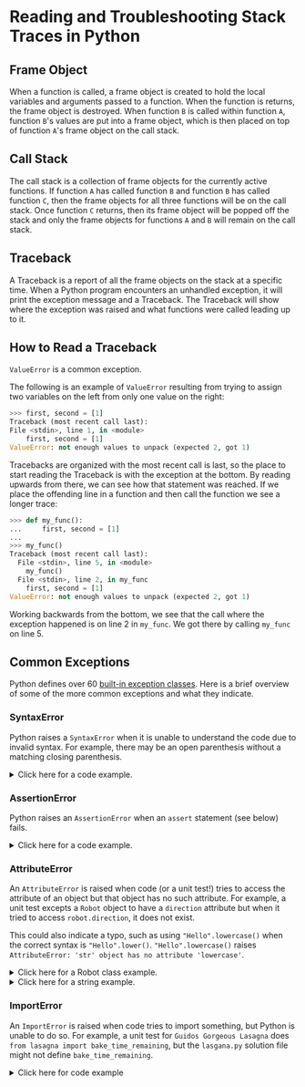 # Reading and Troubleshooting Stack Traces in Python

## Frame Object

When a function is called, a frame object is created to hold the local variables and arguments passed to a function.
When the function is returns, the frame object is destroyed.
When function `B` is called within function `A`, function `B`'s values are put into a frame object, which is then placed on top of function `A`'s frame object on the call stack.

## Call Stack

The call stack is a collection of frame objects for the currently active functions.
If function `A` has called function `B` and function `B` has called function `C`, then the frame objects for all three functions will be on the call stack.
Once function `C` returns, then its frame object will be popped off the stack and only the frame objects for functions `A` and `B` will remain on the call stack.

## Traceback

A Traceback is a report of all the frame objects on the stack at a specific time.
When a Python program encounters an unhandled exception, it will print the exception message and a Traceback.
The Traceback will show where the exception was raised and what functions were called leading up to it.

## How to Read a Traceback

`ValueError` is a common exception.

The following is an example of `ValueError` resulting from trying to assign two variables on the left from only one value on the right:

```python
>>> first, second = [1]
Traceback (most recent call last):
File <stdin>, line 1, in <module>
    first, second = [1]
ValueError: not enough values to unpack (expected 2, got 1)

```

Tracebacks are organized with the most recent call is last, so the place to start reading the Traceback is with the exception at the bottom.
By reading upwards from there, we can see how that statement was reached.
If we place the offending line in a function and then call the function we see a longer trace:

```python
>>> def my_func():
...     first, second = [1]
...
>>> my_func()
Traceback (most recent call last):
  File <stdin>, line 5, in <module>
    my_func()
  File <stdin>, line 2, in my_func
    first, second = [1]
ValueError: not enough values to unpack (expected 2, got 1)

```

Working backwards from the bottom, we see that the call where the exception happened is on line 2 in `my_func`.
We got there by calling `my_func` on line 5.

## Common Exceptions

Python defines over 60 [built-in exception classes][exception-hierarchy].
Here is a brief overview of some of the more common exceptions and what they indicate.

### **SyntaxError**

Python raises a `SyntaxError` when it is unable to understand the code due to invalid syntax.
For example, there may be an open parenthesis without a matching closing parenthesis.


<details>
<summary>Click here for a code example.</summary>


Running this code:

```python
def distance(strand_a, strand_b):
    if len(strand_a) != len(strand_b):
        raise ValueError("Strands must be of equal length."  # This is missing the closing parenthesis
```

will result in a stack trace similar to this (_note the message on the final line_):

```
.usr.local.lib.python3.10.site-packages._pytest.python.py:608: in _importtestmodule
    mod = import_path(self.path, mode=importmode, root=self.config.rootpath)
.usr.local.lib.python3.10.site-packages._pytest.pathlib.py:533: in import_path
    importlib.import_module(module_name)
.usr.local.lib.python3.10.importlib.__init__.py:126: in import_module
    return _bootstrap._gcd_import(name[level:], package, level)
<frozen importlib._bootstrap>:1050: in _gcd_import ???
<frozen importlib._bootstrap>:1027: in _find_and_load ???
<frozen importlib._bootstrap>:1006: in _find_and_load_unlocked ???
<frozen importlib._bootstrap>:688: in _load_unlocked ???
.usr.local.lib.python3.10.site-packages._pytest.assertion.rewrite.py:168: in exec_module
    exec(co, module.__dict__)
.mnt.exercism-iteration.hamming_test.py:3: in <module>
    from hamming import (  
E     File ".mnt.exercism-iteration.hamming.py", line 10
E       raise ValueError("Strands must be of equal length."
E                       ^
E   SyntaxError: '(' was never closed
```


</details>


### **AssertionError**
Python raises an `AssertionError` when an `assert` statement (see below) fails.


<details>
<summary>Click here for a code example.</summary>


Running this code:

```python
def distance(strand_a, strand_b):
    assert len(strand_a) == len(strand_b)


distance("ab", "abc")
```

will result in a stack trace similar to this (_note the message on the final line_):

```
hamming_test.py:3: in <module>
    from hamming import (
hamming.py:5: in <module>
    distance("ab", "abc")
hamming.py:2: in distance
    assert len(strand_a) == len(strand_b)
E   AssertionError
```


</details>


### **AttributeError**
An `AttributeError` is raised when code (or a unit test!) tries to access the attribute of an object but that object has no such attribute.
For example, a unit test excepts a `Robot` object to have a `direction` attribute but when it tried to access `robot.direction`, it does not exist.

This could also indicate a typo, such as using `"Hello".lowercase()` when the correct syntax is `"Hello".lower()`.
`"Hello".lowercase()` raises `AttributeError: 'str' object has no attribute 'lowercase'`.


<details>
<summary>Click here for a Robot class example.</summary>


Running this code:

```python
class Robot:
    def __init__():
        #note that there is no self.direction listed here
        self.position = (0, 0)
        self.orientation = 'SW'

    def forward():
        pass
        

robby = Robot
robby.direction
```

will result in a stack trace similar to this (_note the message on the final line_):

```
robot_simulator_test.py:3: in <module>
    from robot_simulator import (
robot_simulator.py:12: in <module>
    robby.direction
E   AttributeError: type object 'Robot' has no attribute 'direction'
```


</details>


<details>
<summary>Click here for a string example.</summary>


Running this code:

```python
def distance(strand_a, strand_b):
    if strand_a.lowercase() == strand_b:
        return 0


distance("ab", "abc")
```

will result in a stack trace similar to this (_note the message on the final line_):

```
    def distance(strand_a, strand_b):
>       if strand_a.lowercase() == strand_b:
E       AttributeError: 'str' object has no attribute 'lowercase'
```


</details>



### **ImportError**
An `ImportError` is raised when code tries to import something, but Python is unable to do so.
For example, a unit test for `Guidos Gorgeous Lasagna` does `from lasagna import bake_time_remaining`, but the `lasgana.py` solution file might not define `bake_time_remaining`.


<details>
<summary>Click here for code example</summary>


Running the `lasgana.py` file without the defined function would result in the following error:

```python
We received the following error when we ran your code:

  ImportError while importing test module '.mnt.exercism-iteration.lasagna_test.py'.
Hint: make sure your test modules.packages have valid Python names.

Traceback:
.mnt.exercism-iteration.lasagna_test.py:6: in <module>
    from lasagna import (EXPECTED_BAKE_TIME,
E   ImportError: cannot import name 'bake_time_remaining' from 'lasagna' (.mnt.exercism-iteration.lasagna.py)

During handling of the above exception, another exception occurred:
.usr.local.lib.python3.10.importlib.__init__.py:126: in import_module
    return _bootstrap._gcd_import(name[level:], package, level)
.mnt.exercism-iteration.lasagna_test.py:23: in <module>
    raise ImportError("In your 'lasagna.py' file, we can not find or import the"

E   ImportError: In your 'lasagna.py' file, we can not find or import the function named 'bake_time_remaining()'. Did you mis-name or forget to define it?
```

### **IndexError**

Python raises an `IndexError` when an invalid index is used to look up a value in a list.
This often indicates the index is not computed properly and is often an off-by-one error.


<details>
<summary>Click here for code example</summary>


Consider the following code.

```python
def distance(strand_a, strand_b):
    same = 0
    for i in range(len(strand_a)):
        if strand_a[i] == strand_b[i]:
            same += 1
    return same


distance("abc", "ab")  # Note the first strand is longer than the second strand.
```

Running that code will result in an error similar to this one.
(_Note the last line._)

```
hamming_test.py:3: in <module>
    from hamming import (
hamming.py:9: in <module>
    distance("abc", "ab")  # Note the first strand is longer than the second strand.
hamming.py:4: in distance
    if strand_a[i] == strand_b[i]:
E   IndexError: string index out of range
```


</details>


### **KeyError**
Similar to `IndexError`, this exception is raised when using a key to look up a dictionary value but the key is not set in the dictionary.


<details>
<summary>Click here for code example</summary>


Consider the following code.

```python
def to_rna(dna_letter):
    translation = {"G": "C", "C": "G", "A": "U", "T": "A"}
    return translation[dna_letter]


print(to_rna("Q"))  # Note, "Q" is not in the translation.
```

Running that code will result in an error similar to this one.
(_Note the last line._)

```
rna_transcription_test.py:3: in <module>
    from rna_transcription import to_rna
rna_transcription.py:6: in <module>
    print(to_rna("Q"))
rna_transcription.py:3: in to_rna
    return translation[dna_letter]
E   KeyError: 'Q'
```

</details>


### **TypeError**
Typically, a `TypeError` is raised when the wrong type of data is passed to a function or used in an operation.



<details>
<summary>Click here for code example</summary>


Consider the following code.

```python
def hello(name):  # This function expects a string.
    return 'Hello, ' + name + '!'


print(hello(100))  # 100 is not a string.
```

Running that code will result in an error similar to this one.
(_Note the last line._)

```
hello_world_test.py:3: in <module>
    import hello_world
hello_world.py:5: in <module>
    print(hello(100))
hello_world.py:2: in hello
    return 'Hello, ' + name + '!'
E   TypeError: can only concatenate str (not "int") to str
```


</details>


### **ValueError**
A `ValueError` is usually raised when an invalid value is passed to function.
<details>
<summary>Click here for code example</summary>


Note, real square roots only exist for position numbers.
Calling `math.sqrt(-1)` will raise `ValueError: math domain error` since `-1` is not a valid value for a square root.
In (mathematical) technical terms, -1 is not in the domain of square roots.


```python
import math

math.sqrt(-1)
```

Running that code will result in an error similar to this one.
(_Note the last line._)

```
square_root_test.py:3: in <module>
    from square_root import (
square_root.py:3: in <module>
    math.sqrt(-1)
E   ValueError: math domain error
```


</details>


## Using the `print` function

Sometimes an error is not being raised, but a value is not what is expected.
This can be especially perplexing if the value is the result of a chain of calculations.
In such a situation it can be helpful to look at the value at each step to see which step is the one that isn't behaving as expected.
The [print][print] function can be used for printing the value to the console.
The following is an example of a function that doesn't return the value expected:

```python
# the intent is to pass an integer to this function and get an integer back
def halve_and_quadruple(num):
    return (num / 2) * 4
```

When the function is passed `5`, the expected value is `8`, but it it returns `10.0`.
To troubleshoot, the calculating is broken up so that the value can be inspected at every step.

```python
# the intent is to pass an integer to this function and get an integer back
def halve_and_quadruple(num):
    # verify the number in is what is expected
    # prints 5
    print(num)
    # we want the int divided by an integer to be an integer
    # but this prints 2.5! We've found our mistake.
    print(num / 2)
    # this makes sense, since 2.5 x 4 = 10.0
    print((num / 2) * 4)
    return (num / 2) * 4

What the `print` calls revealed is that we used `/` when we should have used `//`, the [floor divison operator][floor divison operator].

## Logging

[Logging][logging] can be used similarly to `print`, but it is more powerful.
What is logged can be configured by the logging severity (e.g., 'DEBUG', 'INFO', 'WARNING', 'ERROR', 'CRITICAL'.)
A call to the `logging.error` function can pass `True` to the `exc_info` parameter, which will additionally log the stack trace.
By configuring multiple handlers, logging can write to more than one place with the same logging function.

Following is an example of logging printed to the console:

```python

>>> import logging
>>>
>>> # configures minimum logging level as INFO
>>> logging.basicConfig(level=logging.INFO)
>>>
>>> def halve_and_quadruple(num):
...     # prints INFO:root: num == 5
...     logging.info(f" num == {num}")
...     return (num // 2) * 4
...
>>> print(halve_and_quadruple(5))

```

The level is configured as `INFO` because the default level is `WARNING`.
For a persistent log, the logger can be configured to write to a file, like so:

```python
>>> import logging
...
>>> # configures the output file name to example.log, and the minimum logging level as INFO
>>> logging.basicConfig(filename='example.log', level=logging.INFO)
...
... def halve_and_quadruple(num):
...     # prints INFO:root: num == 5 to the example.log file
...     logging.info(f" num == {num}")
...     return (num // 2) * 4
...
>>> print(halve_and_quadruple(5))
```

## assert

[`assert`][assert] is a statement which should always evaluate to `True` unless there is a bug in the program.
When an `assert` evaluates to `False` it will raise an [`AssertionError`][AssertionError].
The Traceback for the `AssertionError` can include an optional message that is part of the `assert` statement.
Although a message is optional, it is good practice to always include one in the `assert` definition.

The following is an example of using `assert`:

```python
>>> def int_division(dividend, divisor):
...     assert divisor != 0, "divisor must not be 0"
...     return dividend // divisor
...
>>> print(int_division(2, 1))
2
>>> print(int_division(2, 0))
Traceback (most recent call last):
  File <stdin>, line 7, in <module>
    print(int_division(2, 0))
          ^^^^^^^^^^^^^^^^^^
  File <stdin>, line 2, in int_division
    assert divisor != 0, "divisor must not be 0"
    ^^^^^^^^^^^^^^^^^^^^^^^^^^^^^^^^^^^^^^^^^^^^
AssertionError: divisor must not be 0

```

If we start reading the Traceback at the bottom (as we should) we quickly see the problem is that `0` should not be passsed as the `divisor`.

`assert` can also be used to test that a value is of the expected type:

```python
>>> import numbers
...
...
... def int_division(dividend, divisor):
...     assert divisor != 0, "divisor must not be 0"
...     assert isinstance(divisor, numbers.Number), "divisor must be a number"
...     return dividend // divisor
...
>>> print(int_division(2, 1))
2
>>> print(int_division(2, '0'))
Traceback (most recent call last):
  File <stdin>, line 11, in <module>
    print(int_division(2, '0'))
          ^^^^^^^^^^^^^^^^^^^^
  File <stdin>, line 6, in int_division
    assert isinstance(divisor, numbers.Number), "divisor must be a number"
    ^^^^^^^^^^^^^^^^^^^^^^^^^^^^^^^^^^^^^^^^^^^^^^^^^^^^^^^^^^^^^^^^^^^^^^
AssertionError: divisor must be a number
```

Once a bug is identified, consider replacing the `assert` with error handling.
This is because all `assert` statements can be disabled through running Python with the `-O` or `-OO` options, or from setting the `PYTHONOPTIMIZE` environment variable to `1` or `2`.
Setting `PYTHONOPTIMIZE` to `1` is equivalent to running Python with the `-O` option, which disables assertions.
Setting `PYTHONOPTIMIZE` to `2` is equivalent to running Python with the `-OO` option, which both disables assertions and removes docstrings from the bytcode.
Reducing bytecode is one way to make the code run faster.

## Python Debugger

Python has a built in debugger, [pdb][pdb].
It can be used to step through code and inspect variables.
You can also set breakpoints with it.
To get started you have to first `import pdb` and then call `pdb.set_trace()` where you want to start debugging:

```python
import pdb

def add(num1, num2):
    return num1 + num2

pdb.set_trace()
sum = add(1,5)
print(sum)
```

Running this code will give you a pdb prompt where you can type in commands.
Write `help` to get a list of commands.
The most common ones are `step` which steps into a function called at that line.
`next` steps over a function call and move to the next line. `where` tells you which line you are on.
Some other useful commands are `whatis <variable>` which tells you the type of a variable and `print(<variable>)` which prints the value of a variable.
You can also just use `<variable>` to print the value of a variable.
Another command is `jump <line number>` which jumps to a specific line number.

Here is a small example of how to use the debugger based on the code earlier.
Note that for this and following examples, MacOS or Linux platforms would have file paths using forward slashes:

```python
>>> python pdb.py
... > c:\pdb.py(7)<module>()
... -> sum = add(1,5)
... (Pdb)
>>> step
... > c:\pdb.py(3)add()
... -> def add(num1, num2):
... (Pdb)
>>> whatis num1
... <class 'int'>
>>> print(num2)
... 5
>>> next
... > c:\pdb.py(4)add()
... -> return num1 + num2
... (Pdb)
>>> jump 3
... > c:\pdb.py(3)add()
... -> def add(num1, num2):
... (Pdb)
```

Breakpoints are set up by `break <filename>:<line number> <condition>` where the condition is an optional condition that has to be true for the breakpoint to be hit.
You can simply write `break` to get a list of the breakpoints you have set.
To disable a breakpoint you can write `disable <breakpoint number>`.
To enable a breakpoint you can write `enable <breakpoint number>`.
To delete a breakpoint you can write `clear <breakpoint number>`.
To continue execution you can write `continue` or `c`. To exit the debugger you can write `quit` or `q`.

Here is an example of how to use the above debugger commands based on the code earlier:

```python
>>> python pdb.py
... > c:\pdb.py(7)<module>()
... -> sum = add(1,5)
... (Pdb)
>>> break
...
>>> break pdb:4
... Breakpoint 1 at c:\pdb.py:4
>>> break
... Num Type         Disp Enb   Where
... 2   breakpoint   keep yes   at c:\pdb.py:4
>>> c # continue
... > c:\pdn.py(4)add()
... -> return num1 + num2
>>> disable break 1
... Disabled breakpoint 1 at c:\pdb.py:4
>>> break
... Num Type         Disp Enb   Where
... 1   breakpoint   keep no    at c:\pdb.py:4
...         breakpoint already hit 1 time
>>> clear break 1
... Deleted breakpoint 1 at c:\pdb.py:4
>>> break
...
```

In Python 3.7+ there is an easier way to create breakpoints.
Simply writing `breakpoint()` where needed will create one.

```python
def add(num1, num2):
    breakpoint()
    return num1 + num2

breakpoint()
sum = add(1,5)
print(sum)
```

```python
>>> python pdb.py
... > c:\pdb.py(7)<module>()
... -> sum = add(1,5)
... (Pdb)
>>> c # continue
... > c:\pdb.py(5)add()
... -> return num1 + num2
```

[assert]: https://realpython.com/python-assert-statement/
[assertionerror]: https://www.geeksforgeeks.org/python-assertion-error/
[floor divison operator]: https://www.codingem.com/python-floor-division
[logging]: https://docs.python.org/3/howto/logging.html
[print]: https://www.w3schools.com/python/ref_func_print.asp
[pdb]: https://www.geeksforgeeks.org/python-debugger-python-pdb/
[exception-hierarchy]: https://docs.python.org/3/library/exceptions.html#exception-hierarchy

